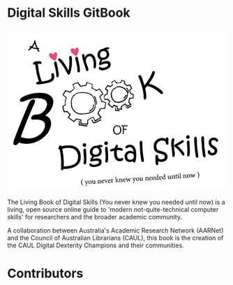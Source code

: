 # Digital Skills GitBook

![](.gitbook/assets/living-book-logo.png)

The Living Book of Digital Skills \(You never knew you needed until now\) is a living, open source online guide to 'modern not-quite-technical computer skills' for researchers and the broader academic community.

A collaboration between Australia's Academic Research Network \(AARNet\) and the Council of Australian Librarians \(CAUL\), this book is the creation of the CAUL Digital Dexterity Champions and their communities.

# Contributors
